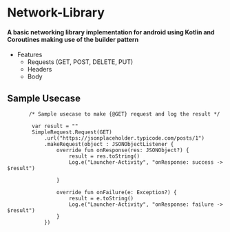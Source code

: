 # Network-Library

#### A basic networking library implementation for android using Kotlin and Coroutines making use of the builder pattern

* Features
  - Requests (GET, POST, DELETE, PUT)
  - Headers
  - Body

## Sample Usecase
``` 
       /* Sample usecase to make {@GET} request and log the result */

        var result = ""
        SimpleRequest.Request(GET)
            .url("https://jsonplaceholder.typicode.com/posts/1")
            .makeRequest(object : JSONObjectListener {
                override fun onResponse(res: JSONObject?) {
                    result = res.toString()
                    Log.e("Launcher-Activity", "onResponse: success -> $result")

                }

                override fun onFailure(e: Exception?) {
                    result = e.toString()
                    Log.e("Launcher-Activity", "onResponse: failure -> $result")
                }
            })

```
